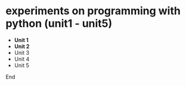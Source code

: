 # experiments on programming with python (unit1 - unit5)
 
 
 * **Unit 1**
 * **Unit 2**
 *  Unit 3
 *  Unit 4
 *  Unit 5
 
 End
 
